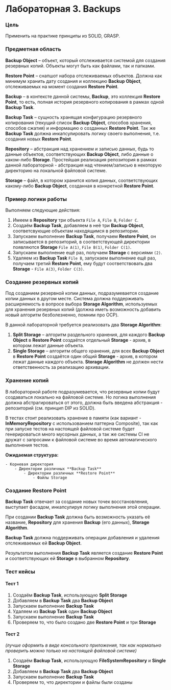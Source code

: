 # Лабораторная 3. Backups
### Цель
Применить на практике принципы из SOLID, GRASP.

### Предметная область
**Backup Object** – объект, который отслеживается системой для создания резервных копий. Объекты могут быть как файлами, так и папками.

**Restore Point** – снапшот набора отслеживаемых объектов. Должна как минимум хранить дату создания и коллекцию **Backup Object**, отслеживаемых на момент создания **Restore Point**.

**Backup** – в контексте данной системы, **Backup**, это коллекция **Restore Point**, то есть, полная история резервного копирования в рамках одной **Backup Task**.

**Backup Task** – сущность хранящая конфигурацию резервного копирования (текущий список **Backup Object**, способов хранения, способов сжатия) и информацию о созданных **Restore Point**. Так же **Backup Task** должна инкапсулировать логику своего выполнения, т.е. создания новых **Restore Point**.

**Repository** – абстракция над хранением и записью данных, будь то данные объектов, соответствующих **Backup Object**, либо данные о каком-либо **Storage**. Простейшая реализация репозитория в рамках данной лабораторной - абстракция над чтением/записью в некоторую директорию на локальной файловой системе.

**Storage** – файл, в котором хранится копия данных, соответствующих какому-либо **Backup Object**, созданная в конкретной **Restore Point**.

### Пример логики работы
Выполняем следующие действия:
1. Имеем в **Repository** три объекта `File A`, `File B`, `Folder C`.
2. Создаём **Backup Task**, добавляем в неё три **Backup Object**, соответсвующие объектам находящимся в репозитории.
3. Запускаем выполнение **Backup Task**, получаем **Restore Point**, он записывается в репозиторий, в соответствующей директории появляются **Storage** `File A(1)`, `File B(1)`, `Folder C(1)`.
4. Запускаем выполнение ещё раз, получаем **Storage** с версиями `(2)`.
5. Удаляем из **Backup Task** `File B`, запускаем выполнение ещё раз, получаем третий **Restore Point**, ему будут соответствовать два **Storage** - `File A(3)`, `Folder C(3)`.

### Создание резервных копий
Под созданием резервной копии данных, подразумевается создание копии данных в другом месте. Система должна поддерживать расширяемость в вопросе выбора **Storage Algorithm**, используемых для хранения резервных копий (должна иметь возможность добавить новый алгоритм безболезненно, помним про OCP).

В данной лабораторной требуется реализовать два **Storage Algorithm**:
1. **Split Storage** – алгоритм раздельного хранения, для каждого **Backup Object** в **Restore Point** создаётся отдельный **Storage** - архив, в котором лежат данные объекта.
2. **Single Storage** – алгоритм общего хранения, для всех **Backup Object** в **Restore Point** создаётся один общий **Storage** - архив, в котором лежат данные каждого объекта.
**Storage Algorithm** не должен нести ответственность за реализацию архивации.

### Хранение копий
В лабораторной работе подразумевается, что резервные копии будут создаваться локально на файловой системе. Но логика выполнения должна абстрагироваться от этого, должна быть введена абстракция - репозиторий (см. принцип DIP из SOLID).

В тестах стоит реализовать хранение в памяти (как вариант - **InMemoryRepository** с использованием паттерна Composite), так как при запуске тестов на настоящей файловой системе будет генерироваться много мусорных данных, а так же системы CI не дружат с запросами к файловой системе во время автоматического выполнения тестов.

**Ожидаемая структура:**
```
- Корневая директория
    - Директории различных **Backup Task**
        - Директории различных **Restore Point**
            - Файлы Storage
```

### Создание Restore Point
**Backup Task** отвечает за создание новых точек восстановления, выступает фасадом, инкапсулируя логику выполнения этой операции.

При создании **Backup Task** должна быть возможность указать её название, **Repository** для хранения **Backup** (его данных), **Storage Algorithm**.

**Backup Task** должна поддерживать операции добавления и удаления отслеживаемых ей **Backup Object**.

Результатом выполнения **Backup Task** является создание **Restore Point** и соответствующих ей **Storage** в выбранном **Repository**.

### Тест кейсы
#### Тест 1
1. Создаём **Backup Task**, использующую **Split Storage**
2. Добавляем в **Backup Task** два **Backup Object**
3. Запускаем выполнение **Backup Task**
4. Удаляем из **Backup Task** один **Backup Object**
5. Запускаем выполнение **Backup Task**
6. Проверяем то, что было создано две **Restore Point** и три **Storage**
#### Тест 2
*(лучше оформить в виде консольного приложения, так как нормально проверить можно только на настоящей файловой системе)*
1. Создаём **Backup Task**, использующую **FileSystemRepository** и **Single Storage**
2. Добавляем в **Backup Task** два **Backup Object**
3. Запускаем выполнение **Backup Task**
4. Проверяем то, что директории и файлы были созданы